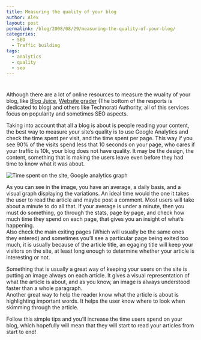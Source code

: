 ```yaml
---
title: Measuring the quality of your blog
author: Alex
layout: post
permalink: /blog/2008/08/29/measuring-the-quality-of-your-blog/
categories:
  - SEO
  - Traffic building
tags:
  - analytics
  - quality
  - seo
---
```

# 

Although there are a lot of online resources to measure the wuality of your blog, like [Blog Juice][1], [Website grader][2] (The bottom of the resports is dedicated to blog) and others like Technorati Authority, all of this services focus on popularity and sometimes SEO aspects.

 [1]: http://www.text-link-ads.com/blog_juice/
 [2]: http://www.websitegrader.com/

Taking into account that all a blog is about is people reading your content, the best way to measure your site’s quality is to use Google Analytics and check the time spent per visit, and the time spent per page. This way if you see 90% of the visits spend less that 10 seconds on your page, who cares if your traffic is 10k, your blog does not have quality. It may be the design, the content, something that is making the users leave even before they had time to know what it was about.

![Time spent on the site, Google analytics graph][3] 

As you can see in the image, you have an average, a daily basis, and a visual graph displaying the variations. An ideal time would the one it takes the user to read the article and maybe post a comment. Most users will take about a minute to do all that. If your average is under a minute, then you must do something, go through the stats, page by page, and check how much time they spend on each page, that gives you an insight of what’s happening.  
Also check the main exiting pages (Which will usually be the same ones they entered) and sometimes you’ll see a particular page being exited too much, it is usually because of the article title, an egaging title will keep your visitors on the site, at least long enough to determine whether your article is interesting or not.

 [3]: http://urbanoalvarez.es/img/blog/analytics_time_spent.gif

Something that is usually a great way of keeping your users on the site is putting an image always on each article. It gives a visual representation of what the article is about, and as you know, an image is always understood faster than a whole paragraph.  
Another great way to help the reader know what the article is about is highlighting important words. It helps the user know where to look when skimming through the article.

Follow this simple tips and you’ll increase the time users spend on your blog, which hopefully will mean that they will start to read your articles from start to end!